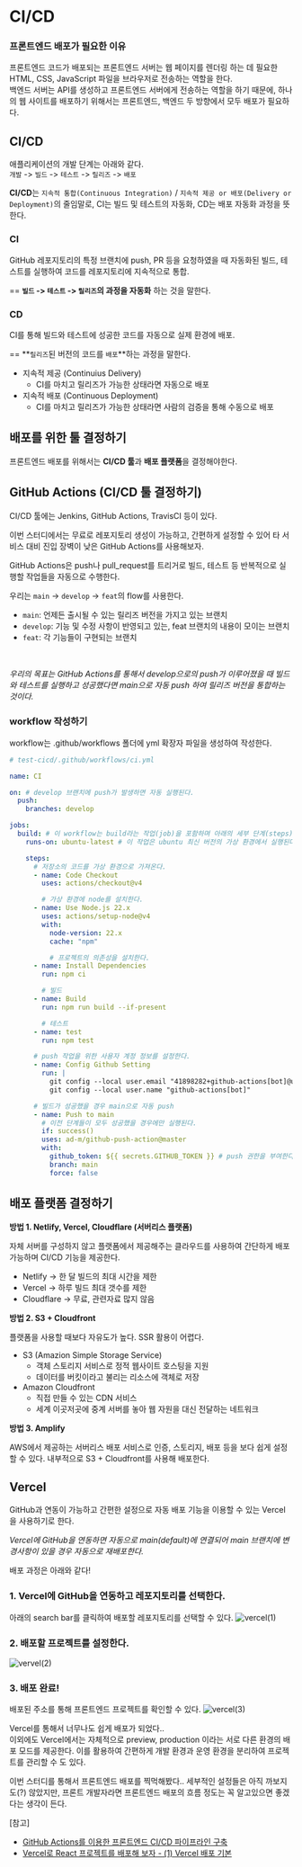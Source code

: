 # CI/CD

### 프론트엔드 배포가 필요한 이유

프론트엔드 코드가 배포되는 프론트엔드 서버는 웹 페이지를 렌더링 하는 데 필요한 HTML, CSS, JavaScript 파일을 브라우저로 전송하는 역할을 한다.<br/>
백엔드 서버는 API를 생성하고 프론트엔드 서버에게 전송하는 역할을 하기 때문에, 하나의 웹 사이트를 배포하기 위해서는 프론트엔드, 백엔드 두 방향에서 모두 배포가 필요하다.

## CI/CD

애플리케이션의 개발 단계는 아래와 같다.<br/>
`개발` -> `빌드` -> `테스트` -> `릴리즈` -> `배포`

**CI/CD**는 `지속적 통합(Continuous Integration)` / `지속적 제공 or 배포(Delivery or Deployment)`의 줄임말로, CI는 빌드 및 테스트의 자동화, CD는 배포 자동화 과정을 뜻한다.

### CI

GitHub 레포지토리의 특정 브랜치에 push, PR 등을 요청하였을 때 자동화된 빌드, 테스트를 실행하여 코드를 레포지토리에 지속적으로 통합.

== **`빌드` -> `테스트` -> `릴리즈`의 과정을 자동화** 하는 것을 말한다.

### CD

CI를 통해 빌드와 테스트에 성공한 코드를 자동으로 실제 환경에 배포.

== **`릴리즈`된 버전의 코드를 `배포`**하는 과정을 말한다.

- 지속적 제공 (Continuius Delivery)
  - CI를 마치고 릴리즈가 가능한 상태라면 자동으로 배포
- 지속적 배포 (Continuous Deployment)
  - CI를 마치고 릴리즈가 가능한 상태라면 사람의 검증을 통해 수동으로 배포

## 배포를 위한 툴 결정하기

프론트엔드 배포를 위해서는 **CI/CD 툴**과 **배포 플랫폼**을 결정해야한다.

## GitHub Actions (CI/CD 툴 결정하기)

CI/CD 툴에는 Jenkins, GitHub Actions, TravisCI 등이 있다.<br/>

이번 스터디에서는 무료로 레포지토리 생성이 가능하고, 간편하게 설정할 수 있어 타 서비스 대비 진입 장벽이 낮은 GitHub Actions를 사용해보자.
<br/>

GitHub Actions은 push나 pull_request를 트리거로 빌드, 테스트 등 반복적으로 실행할 작업들을 자동으로 수행한다.
<br/>

우리는 `main` -> `develop` -> `feat`의 flow를 사용한다.

- `main`: 언제든 출시될 수 있는 릴리즈 버전을 가지고 있는 브랜치
- `develop`: 기능 및 수정 사항이 반영되고 있는, feat 브랜치의 내용이 모이는 브랜치
- `feat`: 각 기능들이 구현되는 브랜치

<br/>

_우리의 목표는 GitHub Actions를 통해서 develop으로의 push가 이루어졌을 때 빌드와 테스트를 실행하고 성공했다면 main으로 자동 push 하여 릴리즈 버전을 통합하는 것이다._

### workflow 작성하기

workflow는 .github/workflows 폴더에 yml 확장자 파일을 생성하여 작성한다.

```yaml
# test-cicd/.github/workflows/ci.yml

name: CI

on: # develop 브랜치에 push가 발생하면 자동 실행된다.
  push:
    branches: develop

jobs:
  build: # 이 workflow는 build라는 작업(job)을 포함하며 아래의 세부 단계(steps)로 진행된다.
    runs-on: ubuntu-latest # 이 작업은 ubuntu 최신 버전의 가상 환경에서 실행된다.

    steps:
      # 저장소의 코드를 가상 환경으로 가져온다.
      - name: Code Checkout
        uses: actions/checkout@v4

        # 가상 환경에 node를 설치한다.
      - name: Use Node.js 22.x
        uses: actions/setup-node@v4
        with:
          node-version: 22.x
          cache: "npm"

          # 프로젝트의 의존성을 설치한다.
      - name: Install Dependencies
        run: npm ci

        # 빌드
      - name: Build
        run: npm run build --if-present

        # 테스트
      - name: test
        run: npm test

      # push 작업을 위한 사용자 계정 정보를 설정한다.
      - name: Config Github Setting
        run: |
          git config --local user.email "41898282+github-actions[bot]@users.noreply.github.com"
          git config --local user.name "github-actions[bot]"

      # 빌드가 성공했을 경우 main으로 자동 push
      - name: Push to main
        # 이전 단계들이 모두 성공했을 경우에만 실행된다.
        if: success()
        uses: ad-m/github-push-action@master
        with:
          github_token: ${{ secrets.GITHUB_TOKEN }} # push 권한을 부여한다.
          branch: main
          force: false
```

## 배포 플랫폼 결정하기

**방법 1. Netlify, Vercel, Cloudflare (서버리스 플랫폼)**

자체 서버를 구성하지 않고 플랫폼에서 제공해주는 클라우드를 사용하여 간단하게 배포 가능하며 CI/CD 기능을 제공한다.

- Netlify → 한 달 빌드의 최대 시간을 제한
- Vercel → 하루 빌드 최대 갯수를 제한
- Cloudflare → 무료, 관련자료 많지 않음

**방법 2. S3 + Cloudfront**

플랫폼을 사용할 때보다 자유도가 높다. SSR 활용이 어렵다.

- S3 (Amazion Simple Storage Service)
  - 객체 스토리지 서비스로 정적 웹사이트 호스팅을 지원
  - 데이터를 버킷이라고 불리는 리소스에 객체로 저장
- Amazon Cloudfront
  - 직접 만들 수 있는 CDN 서비스
  - 세계 이곳저곳에 중계 서버를 놓아 웹 자원을 대신 전달하는 네트워크

**방법 3. Amplify**

AWS에서 제공하는 서버리스 배포 서비스로 인증, 스토리지, 배포 등을 보다 쉽게 설정할 수 있다. 내부적으로 S3 + Cloudfront를 사용해 배포한다.

## Vercel

GitHub과 연동이 가능하고 간편한 설정으로 자동 배포 기능을 이용할 수 있는 Vercel을 사용하기로 한다.

_Vercel에 GitHub을 연동하면 자동으로 main(default)에 연결되어 main 브랜치에 변경사항이 있을 경우 자동으로 재배포한다._

배포 과정은 아래와 같다!

### 1. Vercel에 GitHub을 연동하고 레포지토리를 선택한다.

아래의 search bar를 클릭하여 배포할 레포지토리를 선택할 수 있다.
![vercel(1)](</Images/vercel(1).png>)

### 2. 배포할 프로젝트를 설정한다.

![vervel(2)](</Images/vercel(2).png>)

### 3. 배포 완료!

배포된 주소를 통해 프론트엔드 프로젝트를 확인할 수 있다.
![vercel(3)](</Images/vercel(3).png>)

Vercel를 통해서 너무나도 쉽게 배포가 되었다..<br/>
이외에도 Vercel에서는 자체적으로 preview, production 이라는 서로 다른 환경의 배포 모드를 제공한다. 이를 활용하여 간편하게 개발 환경과 운영 환경을 분리하여 프로젝트를 관리할 수 도 있다.

이번 스터디를 통해서 프론트엔드 배포를 찍먹해봤다.. 세부적인 설정들은 아직 까보지도(?) 않았지만, 프론트 개발자라면 프론트엔드 배포의 흐름 정도는 꼭 알고있으면 좋겠다는 생각이 든다.

[참고]

- [GitHub Actions를 이용한 프론트엔드 CI/CD 파이프라인 구축](https://velog.io/@gugitgugit/GitHub-Actions%EB%A5%BC-%EC%9D%B4%EC%9A%A9%ED%95%9C-CICD-%ED%8C%8C%EC%9D%B4%ED%94%84%EB%9D%BC%EC%9D%B8-%EA%B5%AC%EC%B6%95)
- [Vercel로 React 프로젝트를 배포해 보자 - (1) Vercel 배포 기본](https://velog.io/@lovelys0731/Vercel%EB%A1%9C-React-%ED%94%84%EB%A1%9C%EC%A0%9D%ED%8A%B8%EB%A5%BC-%EB%B0%B0%ED%8F%AC%ED%95%B4-%EB%B3%B4%EC%9E%90-1-Vercel-%EB%B0%B0%ED%8F%AC-%EA%B8%B0%EB%B3%B8)
